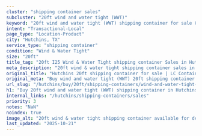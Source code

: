 ```yaml
---
cluster: "shipping container sales"
subcluster: "20ft wind and water tight (WWT)"
keyword: "20ft wind and water tight (WWT) shipping container for sale Hutchins, TX"
intent: "Transactional-Local"
page_type: "Location-Product"
city: "Hutchins, TX"
service_type: "shipping container"
condition: "Wind & Water Tight"
size: "20ft"
title_tag: "20ft I25 Wind & Water Tight shipping container Sales in Hutchins | LC Container"
meta_description: "20ft wind & water tight shipping container sales in Hutchins. Fast delivery, competitive pricing. Serving shipping containers area. Quote ID: QT3. Call (214) 524-4168 for your free quote today."
original_title: "Hutchins 20ft shipping container for sale | LC Container"
original_meta: "Buy wind and water tight (WWT) 20ft shipping container sale with local delivery in Hutchins, TX. LC Container — local Since 2003. Request a fast quote today."
url_slug: "/hutchins/buy/20ft/shipping-containers/wind-and-water-tight-wwt"
h1: "Buy 20ft wind and water tight (WWT) shipping container in Hutchins"
internal_links: "/hutchins/shipping-containers/sales"
priority: 3
notes: "NaN"
noindex: true
image_alt: "20ft wind & water tight shipping container available for delivery in Hutchins"
last_updated: "2025-10-21"
---
```


<!-- TODO: Add unique city/inventory copy, images, and internal links here. -->
